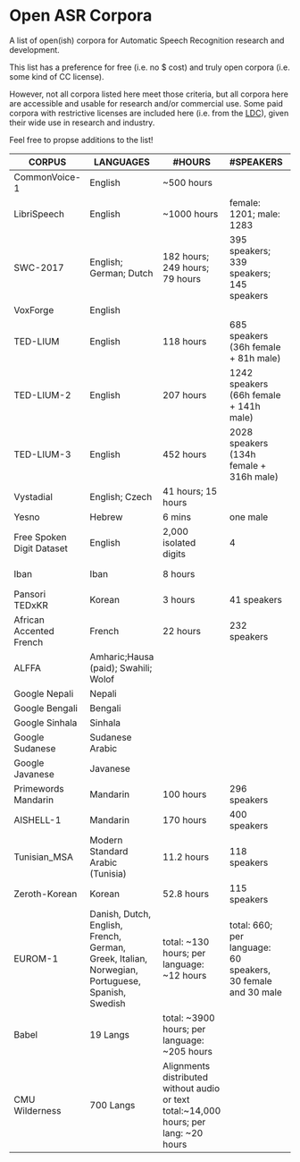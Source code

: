 # Open ASR Corpora

A list of open(ish) corpora for Automatic Speech Recognition research and development.

This list has a preference for free (i.e. no $ cost) and truly open corpora (i.e. some kind of CC license).

However, not all corpora listed here meet those criteria, but all corpora here are accessible and usable for research and/or commercial use. Some paid corpora with restrictive licenses are included here (i.e. from the [LDC](https://www.ldc.upenn.edu/)), given their wide use in research and industry.

Feel free to propse additions to the list!

| CORPUS  	| LANGUAGES | #HOURS  | #SPEAKERS |   DOWNLOAD	| LICENSE |
|---	|---	|---  |---	|---	| --- |
| CommonVoice-1   | English         | ~500 hours      |  |<https://voice.mozilla.org/en/datasets>|  CC-0  |
| LibriSpeech   |English         | ~1000 hours      | female: 1201; male: 1283   |<http://www.openslr.org/12/>|  CC-BY 4.0  |
| SWC-2017   |English; German; Dutch         | 182 hours; 249 hours; 79 hours      | 395 speakers; 339 speakers; 145 speakers  |<https://nats.gitlab.io/swc/>|  CC-BY-SA 4.0  |
| VoxForge	| English |    |       | <http://www.voxforge.org/home/downloads> | GPL 3.0 |
| TED-LIUM   |English         | 118 hours     | 685 speakers (36h female + 81h male)|<http://www.openslr.org/7/>| CC-BY-NC-ND 3.0 |
| TED-LIUM-2   |English         | 207 hours     | 1242 speakers (66h female + 141h male)|<http://www.openslr.org/19/>| CC-BY-NC-ND 3.0 |
| TED-LIUM-3   |English         | 452 hours     | 2028 speakers (134h female + 316h male) |<http://www.openslr.org/51/>|  CC-BY-NC-ND 3.0  |
|Vystadial	| English; Czech |  41 hours; 15 hours  |       | <http://www.openslr.org/6/> | CC-BY-SA 3.0 US|
| Yesno     |Hebrew          | 6 mins  | one male    | <http://www.openslr.org/1/> | CC-0 |
| Free Spoken Digit Dataset     | English          | 2,000 isolated digits  | 4    | <https://github.com/Jakobovski/free-spoken-digit-dataset> | CC-BY-SA 4.0 |
|Iban   |Iban         | 8 hours      |    |<http://www.openslr.org/24/> <https://github.com/sarahjuan/iban>|  CC-BY-SA 2.0 |
|Pansori TEDxKR | Korean| 3 hours| 41 speakers |<http://www.openslr.org/58/>| CC-BY-NC-ND 4.0|
|African Accented French | French| 22 hours | 232 speakers | <http://www.openslr.org/57/> | Apache 2.0|
| ALFFA | Amharic;Hausa (paid); Swahili; Wolof | |  | <http://www.openslr.org/25/> <https://github.com/besacier/ALFFA_PUBLIC> | MIT |
| Google Nepali | Nepali| | | <http://www.openslr.org/54/> | CC-BY-SA 4.0  |
| Google Bengali | Bengali| | | <http://www.openslr.org/53/> | CC-BY-SA 4.0  |
| Google Sinhala |Sinhala | | | <http://www.openslr.org/52/> | CC-BY-SA 4.0  |
| Google Sudanese | Sudanese Arabic | | | <http://www.openslr.org/36/> | CC-BY-SA 4.0  |
| Google Javanese |Javanese | | | <http://www.openslr.org/35/> | CC-BY-SA 4.0  |
| Primewords Mandarin| Mandarin | 100 hours | 296 speakers | <http://www.openslr.org/47/> | CC-BY-NC-ND 4.0 |
| AISHELL-1 | Mandarin | 170 hours | 400 speakers | <http://www.openslr.org/33/> | Apache 2.0 |
| Tunisian_MSA | Modern Standard Arabic (Tunisia) | 11.2 hours  | 118 speakers | <http://www.openslr.org/46/> | Apache 2.0  |
| Zeroth-Korean | Korean | 52.8 hours  | 115 speakers | <http://www.openslr.org/40/> | CC-BY 4.0 |
|EUROM-1   | Danish, Dutch, English, French, German, Greek, Italian, Norwegian, Portuguese, Spanish, Swedish         | total: ~130 hours; per language: ~12 hours      | total: 660; per language: 60 speakers, 30 female and 30 male | <https://www.phon.ucl.ac.uk/shop/eurom1.php> | "The data may be used for research purposes, but it may not be resold in any form." |
|Babel   |  19 Langs | total: ~3900 hours; per language: ~205 hours  | | <https://catalog.ldc.upenn.edu/search>, enter *babel* under *Publication Name:* | LDC Licensing <https://www.ldc.upenn.edu/data-management/using/licensing>|
|CMU Wilderness | 700 Langs | Alignments distributed without audio or text total:~14,000 hours; per lang: ~20 hours| |<https://github.com/festvox/datasets-CMU_Wilderness>| Questionable Legality: <https://live.bible.is/terms>|
